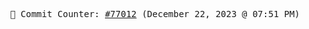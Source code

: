 <p align="center">
    <samp>
        📮 Commit Counter: <a href="https://github.com/Javascript-void0/Javascript-void0/commits/main">#77012</a> (December 22, 2023 @ 07:51 PM)
    </samp>
</p>